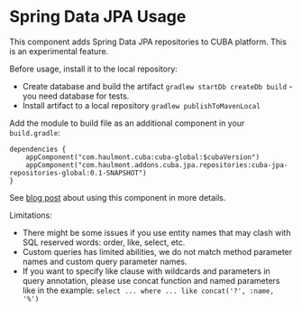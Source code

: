 # Spring Data JPA Usage

This component adds Spring Data JPA repositories to CUBA platform. This is an experimental feature.

Before usage, install it to the local repository:
* Create database and build the artifact `gradlew startDb createDb build` - you need database for tests.
* Install artifact to a local repository `gradlew publishToMavenLocal`

Add the module to build file as an additional component in your `build.gradle`:
```
dependencies {
    appComponent("com.haulmont.cuba:cuba-global:$cubaVersion")
    appComponent("com.haulmont.addons.cuba.jpa.repositories:cuba-jpa-repositories-global:0.1-SNAPSHOT")
}
```

See [blog post](https://www.cuba-platform.com/blog/spring-query-interfaces-in-cuba) about using this component in more details.

Limitations:
* There might be some issues if you use entity names that may clash with SQL reserved words: order, like, select, etc.
* Custom queries has limited abilities, we do not match method parameter names and custom query parameter names.
* If you want to specify like clause with wildcards and parameters in query annotation, please use concat function and named parameters like in the example: `select ... where ... like concat('?', :name, '%')`
